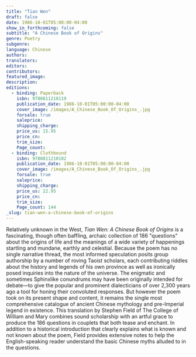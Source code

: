 ```yaml
---
title: "Tian Wen"
draft: false
date: 1986-10-01T05:00:00-04:00
show_in_forthcoming: false
subtitle: "A Chinese Book of Origins"
genre: Poetry
subgenre:
language: Chinese
authors:
translators:
editors:
contributors:
featured_image:
description:
editions:
  - binding: Paperback
    isbn: 9780811210119
    publication_date: 1986-10-01T05:00:00-04:00
    cover_image: /images/A_Chinese_Book_Of_Origins_.jpg
    forsale: true
    saleprice:
    shipping_charge:
    price_us: 15.95
    price_cn:
    trim_size:
    Page_count:
  - binding: Clothbound
    isbn: 9780811210102
    publication_date: 1986-10-01T05:00:00-04:00
    cover_image: /images/A_Chinese_Book_Of_Origins_.jpg
    forsale: true
    saleprice:
    shipping_charge:
    price_us: 22.95
    price_cn:
    trim_size:
    Page_count: 144
_slug: tian-wen-a-chinese-book-of-origins
---
```


Relatively unknown in the West, _Tian Wen: A Chinese Book of Origins_ is a fascinating, though often baffling, archaic collection of 186 "questions" about the origins of life and the meanings of a wide variety of happenings startling and mundane, earthly and celestial. Because the poem has no single narrative thread, the most informed speculation posits group authorship by a number of roving Taoist scholars, each contributing riddles about the history and legends of his own province as well as ironically posed inquiries into the nature of the universe. The enigmatic and sometimes Sphinxlike conundrums may have been originally intended for debate––to give the popular and prominent dialecticians of over 2,300 years ago a tool for honing their convoluted responses. But however the poem took on its present shape and content, it remains the single most comprehensive catalogue of ancient Chinese mythology and pre-Imperial legend in existence. This translation by Stephen Field of The College of William and Mary combines sound scholarship with an artful grace to produce the 186 questions in couplets that both tease and enchant. In addition to a historical introduction that clearly explains what is known and not known about the poem, Field provides extensive notes to help the English-speaking reader understand the basic Chinese myths alluded to in the questions.

